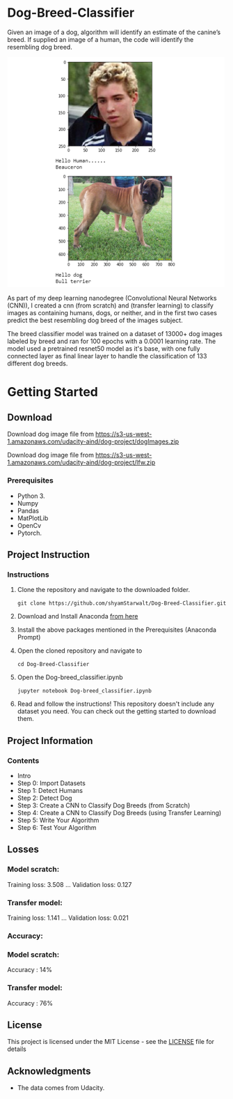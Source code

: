 
# Dog-Breed-Classifier
Given an image of a dog, algorithm will identify an estimate of the canine’s breed. If supplied an image of a human, the code will identify the resembling dog breed.


<img src='images/new.png' width=500px>

As part of my deep learning nanodegree (Convolutional Neural Networks (CNN)), I created a cnn (from scratch) and (transfer learning) to classify images as containing humans, dogs, or neither, and in the first two cases predict the best resembling dog breed of the images subject.

The breed classifier model was trained on a dataset of 13000+ dog images labeled by breed and ran for 100 epochs with a 0.0001 learning rate. The model used a pretrained resnet50 model as it's base, with one fully connected layer as final linear layer to handle the classification of 133 different dog breeds.

# Getting Started
## Download
Download dog image file from https://s3-us-west-1.amazonaws.com/udacity-aind/dog-project/dogImages.zip

Download dog image file from https://s3-us-west-1.amazonaws.com/udacity-aind/dog-project/lfw.zip



### Prerequisites

* Python 3.
* Numpy 
* Pandas
* MatPlotLib
* OpenCv
* Pytorch. 

## Project Instruction

### Instructions
1. Clone the repository and navigate to the downloaded folder.
	```	
	git clone https://github.com/shyamStarwalt/Dog-Breed-Classifier.git
	```

2. Download and Install Anaconda [from here](https://www.anaconda.com/)

3. Install the above packages mentioned in the Prerequisites (Anaconda Prompt)

4. Open the cloned repository and navigate to
	```
	cd Dog-Breed-Classifier
	```
5. Open the Dog-breed_classifier.ipynb
	```
	jupyter notebook Dog-breed_classifier.ipynb	
	```
6. Read and follow the instructions! This repository doesn't include any dataset you need. You can check out the getting started to download them.

## Project Information

### Contents

- Intro
- Step 0: Import Datasets
- Step 1: Detect Humans
- Step 2: Detect Dog
- Step 3: Create a CNN to Classify Dog Breeds (from Scratch)
- Step 4: Create a CNN to Classify Dog Breeds (using Transfer Learning)
- Step 5: Write Your Algorithm
- Step 6: Test Your Algorithm

## Losses

### Model scratch:
Training loss: 3.508 ... Validation loss: 0.127

### Transfer model:
Training loss: 1.141 ... Validation loss: 0.021 

### Accuracy:

### Model scratch:
Accuracy : 14%

### Transfer model:
Accuracy : 76%

## License

This project is licensed under the MIT License - see the [LICENSE](LICENSE) file for details

## Acknowledgments

* The data comes from Udacity.

